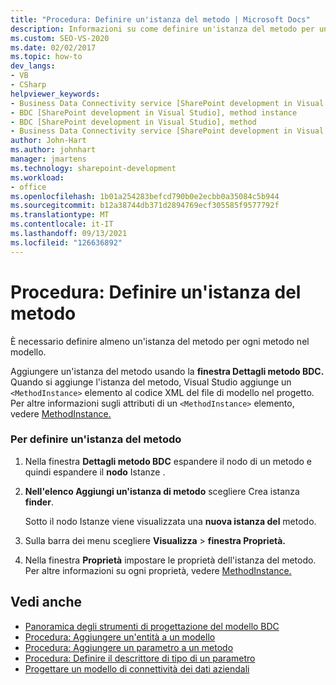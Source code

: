 ```yaml
---
title: "Procedura: Definire un'istanza del metodo | Microsoft Docs"
description: Informazioni su come definire un'istanza del metodo per un metodo nel modello BDC (Business Data Connectivity).
ms.custom: SEO-VS-2020
ms.date: 02/02/2017
ms.topic: how-to
dev_langs:
- VB
- CSharp
helpviewer_keywords:
- Business Data Connectivity service [SharePoint development in Visual Studio], method instance
- BDC [SharePoint development in Visual Studio], method instance
- BDC [SharePoint development in Visual Studio], method
- Business Data Connectivity service [SharePoint development in Visual Studio], method
author: John-Hart
ms.author: johnhart
manager: jmartens
ms.technology: sharepoint-development
ms.workload:
- office
ms.openlocfilehash: 1b01a254283befcd790b0e2ecbb0a35084c5b944
ms.sourcegitcommit: b12a38744db371d2894769ecf305585f9577792f
ms.translationtype: MT
ms.contentlocale: it-IT
ms.lasthandoff: 09/13/2021
ms.locfileid: "126636892"
---
```

# <a name="how-to-define-a-method-instance"></a>Procedura: Definire un'istanza del metodo
  È necessario definire almeno un'istanza del metodo per ogni metodo nel modello.

 Aggiungere un'istanza del metodo usando la **finestra Dettagli metodo BDC.** Quando si aggiunge l'istanza del metodo, Visual Studio aggiunge un `<MethodInstance>` elemento al codice XML del file di modello nel progetto. Per altre informazioni sugli attributi di un `<MethodInstance>` elemento, vedere [MethodInstance.](/previous-versions/office/developer/sharepoint-2010/ee556838(v=office.14))

### <a name="to-define-a-method-instance"></a>Per definire un'istanza del metodo

1. Nella finestra **Dettagli metodo BDC** espandere il nodo di un metodo e quindi espandere il **nodo** Istanze .

2. **Nell'elenco Aggiungi un'istanza di metodo** scegliere Crea istanza **finder**.

     Sotto il nodo Istanze viene visualizzata una **nuova istanza del** metodo.

3. Sulla barra dei menu scegliere **Visualizza**  >  **finestra Proprietà.**

4. Nella finestra **Proprietà** impostare le proprietà dell'istanza del metodo. Per altre informazioni su ogni proprietà, vedere [MethodInstance.](/previous-versions/office/developer/sharepoint-2010/ee556838(v=office.14))

## <a name="see-also"></a>Vedi anche
- [Panoramica degli strumenti di progettazione del modello BDC](../sharepoint/bdc-model-design-tools-overview.md)
- [Procedura: Aggiungere un'entità a un modello](../sharepoint/how-to-add-an-entity-to-a-model.md)
- [Procedura: Aggiungere un parametro a un metodo](../sharepoint/how-to-add-a-parameter-to-a-method.md)
- [Procedura: Definire il descrittore di tipo di un parametro](../sharepoint/how-to-define-the-type-descriptor-of-a-parameter.md)
- [Progettare un modello di connettività dei dati aziendali](../sharepoint/designing-a-business-data-connectivity-model.md)
